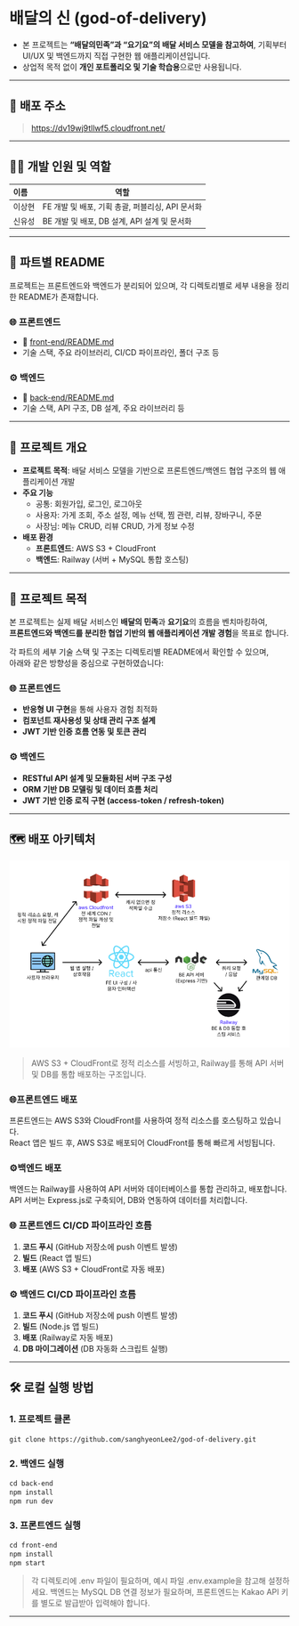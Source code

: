 # 배달의 신 (god-of-delivery)

- 본 프로젝트는 **“배달의민족”과 “요기요”의 배달 서비스 모델을 참고하여**, 기획부터 UI/UX 및 백엔드까지 직접 구현한 웹 애플리케이션입니다.
- 상업적 목적 없이 **개인 포트폴리오 및 기술 학습용**으로만 사용됩니다.

---

## 🚀 배포 주소

> https://dv19wj9tllwf5.cloudfront.net/
---

## 👨‍💻 개발 인원 및 역할

| 이름  | 역할                               |
|:----|----------------------------------|
| 이상현 | FE 개발 및 배포, 기획 총괄, 퍼블리싱, API 문서화 |
| 신유성 | BE 개발 및 배포, DB 설계, API 설계 및 문서화  |

---

## 📂 파트별 README

 프로젝트는 프론트엔드와 백엔드가 분리되어 있으며, 각 디렉토리별로 세부 내용을 정리한 README가 존재합니다.

### 🌐 프론트엔드

- 🔗 [front-end/README.md](https://github.com/sanghyeonLee2/god-of-delivery/blob/develop/front-end/README.md)
- 기술 스택, 주요 라이브러리, CI/CD 파이프라인, 폴더 구조 등

### ⚙️ 백엔드

- 🔗 [back-end/README.md](https://github.com/sanghyeonLee2/god-of-delivery/blob/develop/back-end/README.md)
- 기술 스택, API 구조, DB 설계, 주요 라이브러리 등

---

## 🧭 프로젝트 개요

- **프로젝트 목적**: 배달 서비스 모델을 기반으로 프론트엔드/백엔드 협업 구조의 웹 애플리케이션 개발
- **주요 기능**
    - 공통: 회원가입, 로그인, 로그아웃
    - 사용자: 가게 조회, 주소 설정, 메뉴 선택, 찜 관련, 리뷰, 장바구니, 주문
    - 사장님: 메뉴 CRUD, 리뷰 CRUD, 가게 정보 수정
- **배포 환경**
    - **프론트엔드**: AWS S3 + CloudFront
    - **백엔드**: Railway (서버 + MySQL 통합 호스팅)

---

## 🎯 프로젝트 목적

 본 프로젝트는 실제 배달 서비스인 **배달의 민족**과 **요기요**의 흐름을 벤치마킹하여,  
**프론트엔드와 백엔드를 분리한 협업 기반의 웹 애플리케이션 개발 경험**을 목표로 합니다.

 각 파트의 세부 기술 스택 및 구조는 디렉토리별 README에서 확인할 수 있으며,  
아래와 같은 방향성을 중심으로 구현하였습니다:

### 🌐 프론트엔드

- **반응형 UI 구현**을 통해 사용자 경험 최적화
- **컴포넌트 재사용성 및 상태 관리 구조 설계**
- **JWT 기반 인증 흐름 연동 및 토큰 관리**

### ⚙️ 백엔드

- **RESTful API 설계 및 모듈화된 서버 구조 구성**
- **ORM 기반 DB 모델링 및 데이터 흐름 처리**
- **JWT 기반 인증 로직 구현 (access-token / refresh-token)**
---

## 🗺️ 배포 아키텍처

![배포 아키텍처](assets/architecture.png)
> AWS S3 + CloudFront로 정적 리소스를 서빙하고, Railway를 통해 API 서버 및 DB를 통합 배포하는 구조입니다.

### 🌐프론트엔드 배포
 프론트엔드는 AWS S3와 CloudFront를 사용하여 정적 리소스를 호스팅하고 있습니다.  
React 앱은 빌드 후, AWS S3로 배포되어 CloudFront를 통해 빠르게 서빙됩니다.

### ⚙️백엔드 배포
 백엔드는 Railway를 사용하여 API 서버와 데이터베이스를 통합 관리하고, 배포합니다.  
API 서버는 Express.js로 구축되어, DB와 연동하여 데이터를 처리합니다.


### 🌐 프론트엔드 CI/CD 파이프라인 흐름
1. **코드 푸시** (GitHub 저장소에 push 이벤트 발생)
2. **빌드** (React 앱 빌드)
3. **배포** (AWS S3 + CloudFront로 자동 배포)

### ⚙️ 백엔드 CI/CD 파이프라인 흐름
1. **코드 푸시** (GitHub 저장소에 push 이벤트 발생)
2. **빌드** (Node.js 앱 빌드)
3. **배포** (Railway로 자동 배포)
4. **DB 마이그레이션** (DB 자동화 스크립트 실행)

---

## 🛠️ 로컬 실행 방법

### 1. 프로젝트 클론

```
git clone https://github.com/sanghyeonLee2/god-of-delivery.git
```

### 2. 백엔드 실행

```
cd back-end
npm install
npm run dev
```

### 3. 프론트엔드 실행

```
cd front-end
npm install
npm start
```

> 각 디렉토리에 .env 파일이 필요하며, 예시 파일 .env.example을 참고해 설정하세요.
> 백엔드는 MySQL DB 연결 정보가 필요하며, 프론트엔드는 Kakao API 키를 별도로 발급받아 입력해야 합니다.
---

